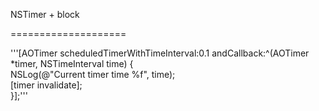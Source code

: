 NSTimer + block

====================

'''[AOTimer scheduledTimerWithTimeInterval:0.1 andCallback:^(AOTimer *timer, NSTimeInterval time) {<br>
    NSLog(@"Current timer time %f", time);<br>
    [timer invalidate];<br>
}];'''
